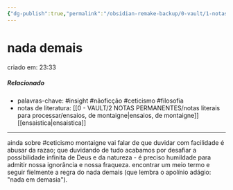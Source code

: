 ```yaml
---
{"dg-publish":true,"permalink":"/obsidian-remake-backup/0-vault/1-notas-literais/filosofia/nada-demais/","tags":["insight","nãoficção","ceticismo","filosofia"],"dgHomeLink":true,"dgShowLocalGraph":true,"dgShowFileTree":true,"noteIcon":""}
---
```


# nada demais
criado em: 23:33

##### Relacionado
- palavras-chave: #insight #nãoficção #ceticismo #filosofia
- notas de literatura: [[0 - VAULT/2 NOTAS PERMANENTES/notas literais para processar/ensaios, de montaigne\|ensaios, de montaigne]] [[ensaistica\|ensaistica]]

---
ainda sobre #ceticismo montaigne vai falar de que duvidar com facilidade é abusar da razao; que duvidando de tudo acabamos por desafiar a possibilidade infinita de Deus e da natureza - é preciso humildade para admitir nossa ignorância e nossa fraqueza. encontrar um meio termo e seguir fielmente a regra do nada demais (que lembra o apolínio adágio: "nada em demasia").

